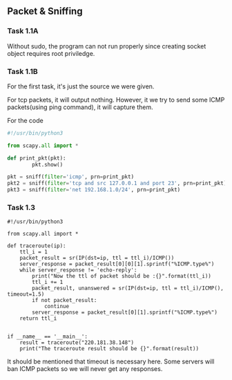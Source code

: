 ## Packet & Sniffing

### Task 1.1A

Without sudo, the program can not run properly since creating socket object requires root priviledge. 

### Task 1.1B

For the first task, it's just the source we were given. 

For tcp packets, it will output nothing. However, it we try to send some ICMP packets(using ping command), it will capture them. 

For the code 

``` python
#!/usr/bin/python3

from scapy.all import *

def print_pkt(pkt):
        pkt.show()

pkt = sniff(filter='icmp', prn=print_pkt)
pkt2 = sniff(filter='tcp and src 127.0.0.1 and port 23', prn=print_pkt)
pkt3 = sniff(filter='net 192.168.1.0/24', prn=print_pkt)

```

### Task 1.3

```
#!/usr/bin/python3

from scapy.all import *

def traceroute(ip):
	ttl_i = 1
	packet_result = sr(IP(dst=ip, ttl = ttl_i)/ICMP())
	server_response = packet_result[0][0][1].sprintf("%ICMP.type%")
	while server_response != 'echo-reply':
		print("Now the ttl of packet should be :{}".format(ttl_i))
		ttl_i += 1
		packet_result, unanswered = sr(IP(dst=ip, ttl = ttl_i)/ICMP(), timeout=1.5)
		if not packet_result:
			continue
		server_response = packet_result[0][1].sprintf("%ICMP.type%")
	return ttl_i


if __name__ == '__main__':
	result = traceroute("220.181.38.148")
	print("The traceroute result should be {}".format(result))

```
It should be mentioned that timeout is necessary here. Some servers will ban ICMP packets so we will never get any responses. 


